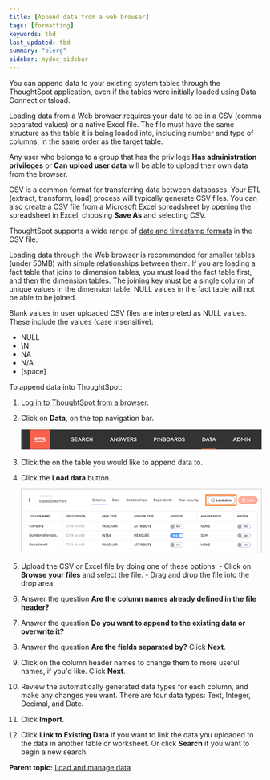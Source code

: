 ```yaml
---
title: [Append data from a web browser]
tags: [formatting]
keywords: tbd
last_updated: tbd
summary: "blerg"
sidebar: mydoc_sidebar
---
```

You can append data to your existing system tables through the ThoughtSpot application, even if the tables were initially loaded using Data Connect or tsload.

Loading data from a Web browser requires your data to be in a CSV (comma separated values) or a native Excel file. The file must have the same structure as the table it is being loaded into, including number and type of columns, in the same order as the target table.

Any user who belongs to a group that has the privilege **Has administration privileges** or **Can upload user data** will be able to upload their own data from the browser.

CSV is a common format for transferring data between databases. Your ETL (extract, transform, load) process will typically generate CSV files. You can also create a CSV file from a Microsoft Excel spreadsheet by opening the spreadsheet in Excel, choosing **Save As** and selecting CSV.

ThoughtSpot supports a wide range of [date and timestamp formats](../reference/date_formats_for_loading.html#) in the CSV file.

Loading data through the Web browser is recommended for smaller tables (under 50MB) with simple relationships between them. If you are loading a fact table that joins to dimension tables, you must load the fact table first, and then the dimension tables. The joining key must be a single column of unique values in the dimension table. NULL values in the fact table will not be able to be joined.

Blank values in user uploaded CSV files are interpreted as NULL values. These include the values (case insensitive):

-   NULL
-   \\N
-   NA
-   N/A
-   \[space\]

To append data into ThoughtSpot:

1.   [Log in to ThoughtSpot from a browser](../setup/accessing.html#).
2.   Click on **Data**, on the top navigation bar.

     ![](../../shared/conrefs/../../images/data_icon.png "Data")

3.   Click the on the table you would like to append data to.
4.   Click the **Load data** button.

     ![](../../images/load_data_icon.png "Load data")

5.   Upload the CSV or Excel file by doing one of these options:
    -   Click on **Browse your files** and select the file.
    -   Drag and drop the file into the drop area.
6.   Answer the question **Are the column names already defined in the file header?**
7.   Answer the question **Do you want to append to the existing data or overwrite it?**
8.   Answer the question **Are the fields separated by?** Click **Next**.
9.   Click on the column header names to change them to more useful names, if you'd like. Click **Next**.
10.  Review the automatically generated data types for each column, and make any changes you want. There are four data types: Text, Integer, Decimal, and Date.
11.  Click **Import**.
12.  Click **Link to Existing Data** if you want to link the data you uploaded to the data in another table or worksheet. Or click **Search** if you want to begin a new search.

**Parent topic:** [Load and manage data](../../admin/loading/loading_intro.html)
